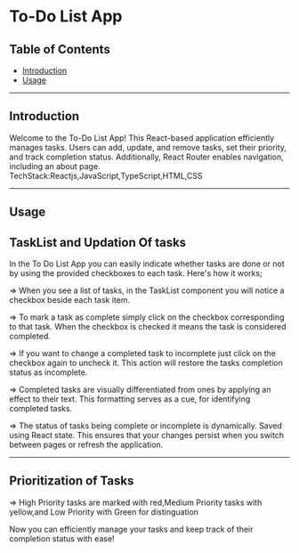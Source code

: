 # To-Do List App

## Table of Contents

- [Introduction](#introduction)
- [Usage](#usage)

---

## Introduction

Welcome to the To-Do List App! This React-based application efficiently manages tasks. Users can add, update, and remove tasks, set their priority, and track completion status. Additionally, React Router enables navigation, including an about page.
TechStack:Reactjs,JavaScript,TypeScript,HTML,CSS

---

## Usage

## TaskList and Updation Of tasks

In the To Do List App you can easily indicate whether tasks are done or not by using the provided checkboxes to each task. Here's how it works;

=> When you see a list of tasks, in the TaskList component you will notice a checkbox beside each task item.

=> To mark a task as complete simply click on the checkbox corresponding to that task. When the checkbox is checked it means the task is considered completed.

=> If you want to change a completed task to incomplete just click on the checkbox again to uncheck it. This action will restore the tasks completion status as incomplete.

=> Completed tasks are visually differentiated from ones by applying an effect to their text. This formatting serves as a cue, for identifying completed tasks.

=> The status of tasks being complete or incomplete is dynamically. Saved using React state. This ensures that your changes persist when you switch between pages or refresh the application.

---

## Prioritization of Tasks

=> High Priority tasks are marked with red,Medium Priority tasks with yellow,and Low Priority with Green for distinguation

Now you can efficiently manage your tasks and keep track of their completion status with ease!
